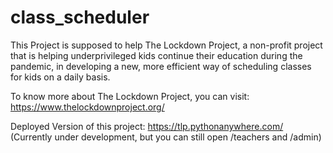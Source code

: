 # class_scheduler
This Project is supposed to help The Lockdown Project, a non-profit project that is helping underprivileged kids continue their education during the pandemic, in developing a new, more efficient way of scheduling classes for kids on a daily basis.

To know more about The Lockdown Project, you can visit: https://www.thelockdownproject.org/

Deployed Version of this project: https://tlp.pythonanywhere.com/ (Currently under development, but you can still open /teachers and /admin)

